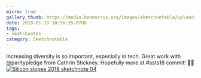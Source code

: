 ```yaml
---
micro: true
gallery_thumb: https://media.bennorris.org/images/sketchnotable/uploads/2018/6f7272e2eb.jpg
date: 2018-01-18 10:56:35-0700
tags:
- sketchnotes
category: Sketchnotable
---
```


Increasing diversity is so important, especially in tech. Great work with @paritypledge from 
Cathrin Stickney. Hopefully more at #ssts18 commit! ✍🏼 [![Silicon slopes 2018 sketchnote 04](https://media.bennorris.org/images/sketchnotable/uploads/2018/6f7272e2eb.jpg)](https://media.bennorris.org/images/sketchnotable/uploads/2018/6f7272e2eb.jpg)